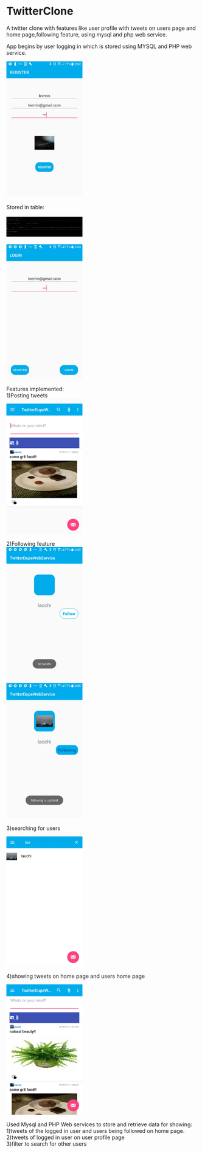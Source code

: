 # TwitterClone
A twitter clone with features like user profile with tweets on users page and home page,following feature, using mysql and php web service.

App begins by user logging in which is stored using MYSQL and PHP web service.<br/>

<img width="200" src="https://github.com/devsarahgeo/TwitterClone/blob/master/images/Screenshot_2019-07-11_140240.jpg"/><br/>
<br/>
Stored in table:<br/><br/>
<img width="200" src="https://github.com/devsarahgeo/TwitterClone/blob/master/images/cmd.png"/><br/><br/>
<img width="200" src="https://github.com/devsarahgeo/TwitterClone/blob/master/images/Screenshot_2019-07-11_140435.jpg"/><br/>


Features implemented:<br/>
1)Posting tweets<br/>
<img width="200" src="https://github.com/devsarahgeo/TwitterClone/blob/master/images/Screenshot_2019-07-11_140637.jpg"/><br/>

2)Following feature<br/>
<img width="200" src="https://github.com/devsarahgeo/TwitterClone/blob/master/images/Screenshot_2019-07-11_140508.jpg"/><br/>
<img width="200" src="https://github.com/devsarahgeo/TwitterClone/blob/master/images/Screenshot_2019-07-11_140520.jpg"/><br/>


3)searching for users<br/>
<img width="200" src="https://github.com/devsarahgeo/TwitterClone/blob/master/images/Screenshot_2019-07-11_140502.jpg"/><br/>

4)showing tweets on home page and users home page<br/>
<img width="200" src="https://github.com/devsarahgeo/TwitterClone/blob/master/images/Screenshot_2019-07-11_140754.jpg"/><br/>


Used Mysql and PHP Web services to store and retrieve data for showing:<br/>
1)tweets of the logged in user and users being followed on home page.<br/>
2)tweets of logged in user on user profile page<br/>
3)filter to search for other users<br/>

